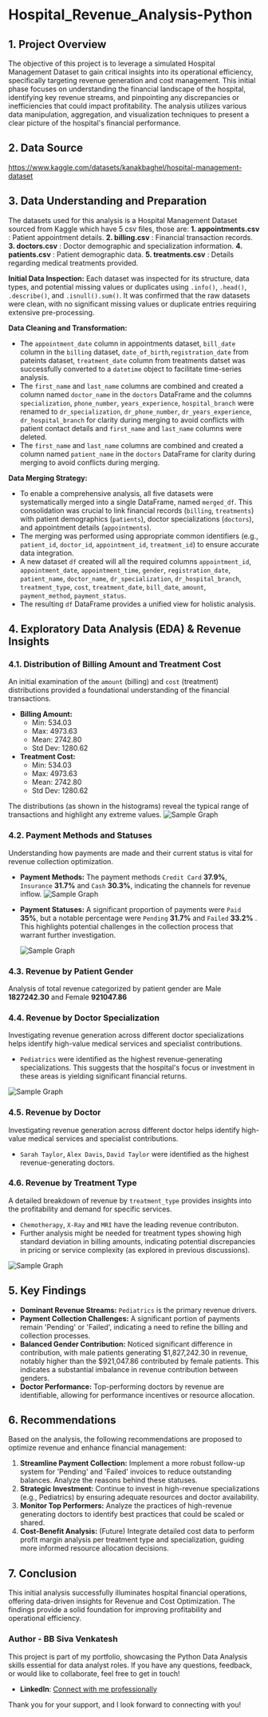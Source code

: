 # Hospital_Revenue_Analysis-Python

## 1. Project Overview
The objective of this project is to leverage a simulated Hospital Management Dataset to gain critical insights into its operational efficiency, specifically targeting revenue generation and cost management. This initial phase focuses on understanding the financial landscape of the hospital, identifying key revenue streams, and pinpointing any discrepancies or inefficiencies that could impact profitability. The analysis utilizes various data manipulation, aggregation, and visualization techniques to present a clear picture of the hospital's financial performance.

## 2. Data Source
https://www.kaggle.com/datasets/kanakbaghel/hospital-management-dataset

## 3. Data Understanding and Preparation
The datasets used for this analysis is a Hospital Management Dataset sourced from Kaggle which have 5 csv files, those are:
**1. appointments.csv** : Patient appointment details.
**2. billing.csv** : Financial transaction records.
**3. doctors.csv** : Doctor demographic and specialization information.
**4. patients.csv** : Patient demographic data.
**5. treatments.csv** : Details regarding medical treatments provided.

**Initial Data Inspection:**
Each dataset was inspected for its structure, data types, and potential missing values or duplicates using `.info()`, `.head()`, `.describe()`, and `.isnull().sum()`. It was confirmed that the raw datasets were clean, with no significant missing values or duplicate entries requiring extensive pre-processing.

**Data Cleaning and Transformation:**
* The `appointment_date` column in appointments dataset, `bill_date` column in the `billing` dataset, `date_of_birth`,`registration_date` from pateints dataset, `treatment_date` column from treatments datset was successfully converted to a `datetime` object to facilitate time-series analysis.
* The `first_name` and `last_name` columns are combined and created a column named `doctor_name` in the `doctors` DataFrame and the columns `specialization`, `phone_number`, `years_experience`, `hospital_branch` were renamed to `dr_specialization`, `dr_phone_number`, `dr_years_experience`, `dr_hospital_branch` for clarity during merging to avoid conflicts with patient contact details and `first_name` and `last_name` columns were deleted.
* The `first_name` and `last_name` columns are combined and created a column named `patient_name` in the `doctors` DataFrame for clarity during merging to avoid conflicts during merging.

**Data Merging Strategy:**
* To enable a comprehensive analysis, all five datasets were systematically merged into a single DataFrame, named `merged_df`. This consolidation was crucial to link financial records (`billing`, `treatments`) with patient demographics (`patients`), doctor specializations (`doctors`), and appointment details (`appointments`).
* The merging was performed using appropriate common identifiers (e.g., `patient_id`, `doctor_id`, `appointment_id`, `treatment_id`) to ensure accurate data integration.
* A new dataset `df` created will all the required columns `appointment_id`, `appointment_date`, `appointment_time`, `gender`, `registration_date`, `patient_name`, `doctor_name`, `dr_specialization`, `dr_hospital_branch`, `treatment_type`, `cost`, `treatment_date`, `bill_date`, `amount`, `payment_method`, `payment_status`.
* The resulting `df` DataFrame provides a unified view for holistic analysis.

## 4. Exploratory Data Analysis (EDA) & Revenue Insights

### 4.1. Distribution of Billing Amount and Treatment Cost

An initial examination of the `amount` (billing) and `cost` (treatment) distributions provided a foundational understanding of the financial transactions.

* **Billing Amount:**
    * Min: 534.03
    * Max: 4973.63
    * Mean: 2742.80
    * Std Dev: 1280.62
* **Treatment Cost:**
    * Min: 534.03
    * Max: 4973.63
    * Mean: 2742.80
    * Std Dev: 1280.62
 
The distributions (as shown in the histograms) reveal the typical range of transactions and highlight any extreme values.
![Sample Graph](images/amount_cost_analysis.png)

  
### 4.2. Payment Methods and Statuses

Understanding how payments are made and their current status is vital for revenue collection optimization.

* **Payment Methods:** The payment methods `Credit Card` **37.9%**, `Insurance` **31.7%** and `Cash` **30.3%**, indicating the channels for revenue inflow.
    ![Sample Graph](images/payment_method.png)
  
* **Payment Statuses:** A significant proportion of payments were `Paid` **35%**, but a notable percentage were `Pending` **31.7%** and `Failed` **33.2%** . This highlights potential challenges in the collection process that warrant further investigation.
    
  ![Sample Graph](images/payment_status.png)

### 4.3. Revenue by Patient Gender

Analysis of total revenue categorized by patient gender are Male **1827242.30** and Female **921047.86**

### 4.4. Revenue by Doctor Specialization

Investigating revenue generation across different doctor specializations helps identify high-value medical services and specialist contributions.
* `Pediatrics` were identified as the highest revenue-generating specializations. This suggests that the hospital's focus or investment in these areas is yielding significant financial returns.

![Sample Graph](images/revenue_gender_specialization.png)

### 4.5. Revenue by Doctor

Investigating revenue generation across different doctor helps identify high-value medical services and specialist contributions.
* `Sarah Taylor`, `Alex Davis`, `David Taylor` were identified as the highest revenue-generating doctors.

### 4.6. Revenue by Treatment Type

A detailed breakdown of revenue by `treatment_type` provides insights into the profitability and demand for specific services.
* `Chemotherapy`, `X-Ray` and `MRI` have the leading revenue contributon.
* Further analysis might be needed for treatment types showing high standard deviation in billing amounts, indicating potential discrepancies in pricing or service complexity (as explored in previous discussions).

![Sample Graph](images/revenue_treatment_doctor.png)

## 5. Key Findings

* **Dominant Revenue Streams:** `Pediatrics` is the primary revenue drivers.
* **Payment Collection Challenges:** A significant portion of payments remain 'Pending' or 'Failed', indicating a need to refine the billing and collection processes.
* **Balanced Gender Contribution:** Noticed significant difference in contribution, with male patients generating $1,827,242.30 in revenue, notably higher than the $921,047.86 contributed by female patients. This indicates a substantial imbalance in revenue contribution between genders.
* **Doctor Performance:** Top-performing doctors by revenue are identifiable, allowing for performance incentives or resource allocation.
  
## 6. Recommendations

Based on the analysis, the following recommendations are proposed to optimize revenue and enhance financial management:

1.  **Streamline Payment Collection:** Implement a more robust follow-up system for 'Pending' and 'Failed' invoices to reduce outstanding balances. Analyze the reasons behind these statuses.
2.  **Strategic Investment:** Continue to invest in high-revenue specializations (e.g., Pediatrics) by ensuring adequate resources and doctor availability.
3.  **Monitor Top Performers:** Analyze the practices of high-revenue generating doctors to identify best practices that could be scaled or shared.
4.  **Cost-Benefit Analysis:** (Future) Integrate detailed cost data to perform profit margin analysis per treatment type and specialization, guiding more informed resource allocation decisions.

## 7. Conclusion

This initial analysis successfully illuminates hospital financial operations, offering data-driven insights for Revenue and Cost Optimization. The findings provide a solid foundation for improving profitability and operational efficiency.


### Author - BB Siva Venkatesh

This project is part of my portfolio, showcasing the Python Data Analysis skills essential for data analyst roles. If you have any questions, feedback, or would like to collaborate, feel free to get in touch!

- **LinkedIn**: [Connect with me professionally](https://www.linkedin.com/in/siva-venkatesh/)


Thank you for your support, and I look forward to connecting with you!
